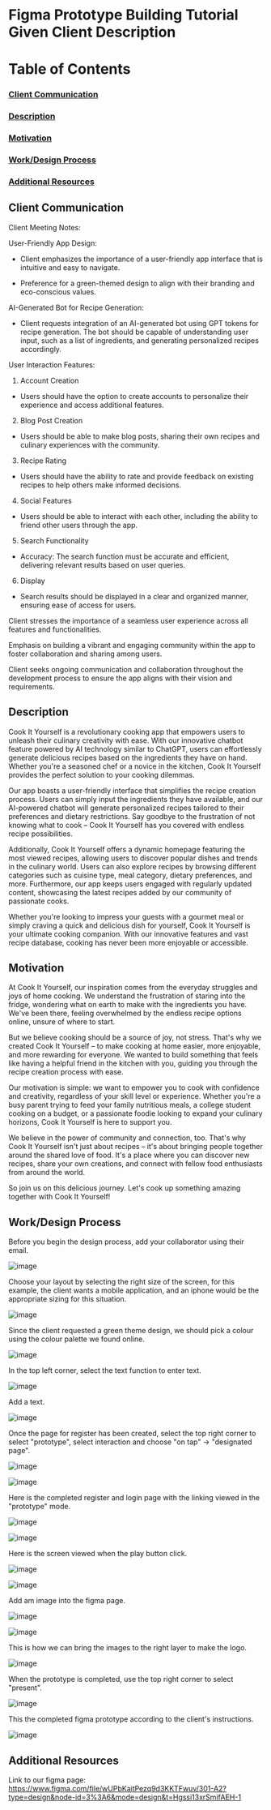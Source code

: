 # **Figma Prototype Building Tutorial Given Client Description**

# Table of Contents

### [Client Communication](#client-communication)

### [Description](#description)

### [Motivation](#motivation)

### [Work/Design Process](#process)

### [Additional Resources](#additional-resources)

## **Client Communication**

Client Meeting Notes:

User-Friendly App Design:

- Client emphasizes the importance of a user-friendly app interface that is intuitive and easy to navigate.

- Preference for a green-themed design to align with their branding and eco-conscious values.

AI-Generated Bot for Recipe Generation:

- Client requests integration of an AI-generated bot using GPT tokens for recipe generation.
The bot should be capable of understanding user input, such as a list of ingredients, and generating personalized recipes accordingly.

User Interaction Features:

1. Account Creation

- Users should have the option to create accounts to personalize their experience and access additional features.

2. Blog Post Creation

- Users should be able to make blog posts, sharing their own recipes and culinary experiences with the community.

3. Recipe Rating

- Users should have the ability to rate and provide feedback on existing recipes to help others make informed decisions.

4. Social Features

- Users should be able to interact with each other, including the ability to friend other users through the app.

5. Search Functionality

- Accuracy: The search function must be accurate and efficient, delivering relevant results based on user queries.

6. Display

- Search results should be displayed in a clear and organized manner, ensuring ease of access for users.

Client stresses the importance of a seamless user experience across all features and functionalities.

Emphasis on building a vibrant and engaging community within the app to foster collaboration and sharing among users.

Client seeks ongoing communication and collaboration throughout the development process to ensure the app aligns with their vision and requirements.


## **Description**

Cook It Yourself is a revolutionary cooking app that empowers users to unleash their culinary creativity with ease. With our innovative chatbot feature powered by AI technology similar to ChatGPT, users can effortlessly generate delicious recipes based on the ingredients they have on hand. Whether you're a seasoned chef or a novice in the kitchen, Cook It Yourself provides the perfect solution to your cooking dilemmas.

Our app boasts a user-friendly interface that simplifies the recipe creation process. Users can simply input the ingredients they have available, and our AI-powered chatbot will generate personalized recipes tailored to their preferences and dietary restrictions. Say goodbye to the frustration of not knowing what to cook – Cook It Yourself has you covered with endless recipe possibilities.

Additionally, Cook It Yourself offers a dynamic homepage featuring the most viewed recipes, allowing users to discover popular dishes and trends in the culinary world. Users can also explore recipes by browsing different categories such as cuisine type, meal category, dietary preferences, and more. Furthermore, our app keeps users engaged with regularly updated content, showcasing the latest recipes added by our community of passionate cooks.

Whether you're looking to impress your guests with a gourmet meal or simply craving a quick and delicious dish for yourself, Cook It Yourself is your ultimate cooking companion. With our innovative features and vast recipe database, cooking has never been more enjoyable or accessible.

## **Motivation**

At Cook It Yourself, our inspiration comes from the everyday struggles and joys of home cooking. We understand the frustration of staring into the fridge, wondering what on earth to make with the ingredients you have. We've been there, feeling overwhelmed by the endless recipe options online, unsure of where to start.

But we believe cooking should be a source of joy, not stress. That's why we created Cook It Yourself – to make cooking at home easier, more enjoyable, and more rewarding for everyone. We wanted to build something that feels like having a helpful friend in the kitchen with you, guiding you through the recipe creation process with ease.

Our motivation is simple: we want to empower you to cook with confidence and creativity, regardless of your skill level or experience. Whether you're a busy parent trying to feed your family nutritious meals, a college student cooking on a budget, or a passionate foodie looking to expand your culinary horizons, Cook It Yourself is here to support you.

We believe in the power of community and connection, too. That's why Cook It Yourself isn't just about recipes – it's about bringing people together around the shared love of food. It's a place where you can discover new recipes, share your own creations, and connect with fellow food enthusiasts from around the world.

So join us on this delicious journey. Let's cook up something amazing together with Cook It Yourself!

## **Work/Design Process**

Before you begin the design process, add your collaborator using their email.

![image](figma_tutorial_image/adding_user.png)

Choose your layout by selecting the right size of the screen, for this example, the client wants a mobile application, and an iphone would be the appropriate sizing for this situation.

![image](figma_tutorial_image/layout.png)

Since the client requested a green theme design, we should pick a colour using the colour palette we found online.

![image](figma_tutorial_image/colour.png)

In the top left corner, select the text function to enter text.

![image](figma_tutorial_image/text.png)

Add a text.

![image](figma_tutorial_image/texting.png)

Once the page for register has been created, select the top right corner to select "prototype", select interaction and choose "on tap" -> "designated page".

![image](figma_tutorial_image/linking.png)

![image](figma_tutorial_image/linkto.png)

Here is the completed register and login page with the linking viewed in the "prototype" mode.

![image](figma_tutorial_image/prototype.png)

![image](figma_tutorial_image/completed_login.png)

Here is the screen viewed when the play button click.

![image](figma_tutorial_image/register.png)

![image](figma_tutorial_image/login.png)

Add am image into the figma page.

![image](figma_tutorial_image/picture.png)

![image](figma_tutorial_image/photo.png)

This is how we can bring the images to the right layer to make the logo.

![image](figma_tutorial_image/front.png)

When the prototype is completed, use the top right corner to select "present".

![image](figma_tutorial_image/present.png)

This the completed figma prototype according to the client's instructions.

![image](figma_tutorial_image/completed.png)

## **Additional Resources**

Link to our figma page: https://www.figma.com/file/wUPbKaitPezq9d3KKTFwuv/301-A2?type=design&node-id=3%3A6&mode=design&t=Hgssi13xrSmifAEH-1

